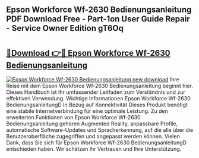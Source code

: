 ## Epson Workforce Wf-2630 Bedienungsanleitung PDF Download Free - Part-1on User Guide Repair - Service Owner Edition gT6Oq

# <h2><a href="http://df4f7ah.blite.top/?on=Epson+Workforce+Wf-2630+Bedienungsanleitung">🔗Download 👉🔴 Epson Workforce Wf-2630 Bedienungsanleitung</a></h2>

[![Epson Workforce Wf-2630 Bedienungsanleitung new download](https://i.imgur.com/lujVjoI.png)](http://df4f7ah.blite.top/?on=Epson+Workforce+Wf-2630+Bedienungsanleitung)
Ihre Reise mit dem Epson Workforce Wf-2630 Bedienungsanleitung beginnt hier. Dieses Handbuch ist Ihr umfassender Leitfaden zum Verständnis und zur effektiven Verwendung. Wichtige Informationen Epson Workforce Wf-2630 BedienungsanleitungD In Bezug auf Konnektivität Dieses Produkt benötigt eine stabile Internetverbindung für eine optimale Leistung. Zu den erweiterten Funktionen von Epson Workforce Wf-2630 Bedienungsanleitung gehören Augmented Reality, anpassbare Profile, automatische Software-Updates und Spracherkennung, auf die alle über die Benutzeroberfläche zugegriffen und angepasst werden können. Vielen Dank, dass Sie sich für Epson Workforce Wf-2630 BedienungsanleitungD entschieden haben. Wir schätzen Ihr Vertrauen und Ihre Unterstützung.
